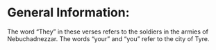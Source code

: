 # General Information:

The word “They” in these verses refers to the soldiers in the armies of Nebuchadnezzar. The words “your” and “you” refer to the city of Tyre.